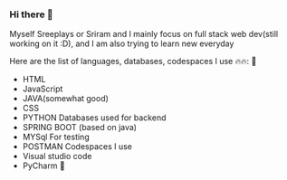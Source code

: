 ### Hi there 👋
Myself Sreeplays or Sriram and I mainly focus on full stack web dev(still working on it :D), and I am also trying to learn new everyday

Here are the list of languages, databases, codespaces I use 🔥🔥:
🕺
- HTML
- JavaScript
- JAVA(somewhat good)
- CSS
- PYTHON
Databases used for backend 
- SPRING BOOT (based on java)
- MYSql
For testing
- POSTMAN
Codespaces I use 
- Visual studio code
- PyCharm
🕺
